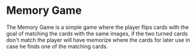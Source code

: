 # Memory Game

The Memory Game is a simple game where the player flips cards with the goal of matching the cards with the
same images, if the two turned cards don't match the player will have memorize where the cards for later use
in case he finds one of the matching cards.